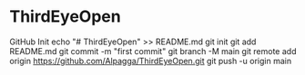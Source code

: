 # ThirdEyeOpen

GitHub Init
    echo "# ThirdEyeOpen" >> README.md
    git init
    git add README.md
    git commit -m "first commit"
    git branch -M main
    git remote add origin https://github.com/Alpagga/ThirdEyeOpen.git
    git push -u origin main